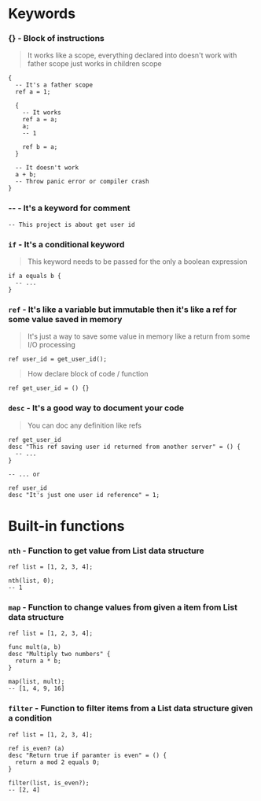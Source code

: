# Keywords

### {} - Block of instructions
> It works like a scope, everything declared into doesn't work with father scope just works in children scope
```
{
  -- It's a father scope
  ref a = 1;

  {
    -- It works
    ref a = a;
    a;
    -- 1

    ref b = a;
  }

  -- It doesn't work
  a + b;
  -- Throw panic error or compiler crash
}
``` 

### -- - It's a keyword for comment
```
-- This project is about get user id
```

### `if` - It's a conditional keyword
> This keyword needs to be passed for the only a boolean expression
```
if a equals b {
  -- ...
}
```

### `ref` - It's like a variable but immutable then it's like a ref for some value saved in memory
> It's just a way to save some value in memory like a return from some I/O processing
```
ref user_id = get_user_id();
```
> How declare block of code / function
```
ref get_user_id = () {}
```

### `desc` - It's a good way to document your code
> You can doc any definition like refs
```
ref get_user_id
desc "This ref saving user id returned from another server" = () {
  -- ...
}

-- ... or

ref user_id
desc "It's just one user id reference" = 1;
```

# Built-in functions
### `nth` - Function to get value from List data structure
```
ref list = [1, 2, 3, 4];

nth(list, 0);
-- 1
```

### `map` - Function to change values from given a item from List data structure
```
ref list = [1, 2, 3, 4];

func mult(a, b)
desc "Multiply two numbers" {
  return a * b;
}

map(list, mult);
-- [1, 4, 9, 16]
```

### `filter` - Function to filter items from a List data structure given a condition
```
ref list = [1, 2, 3, 4];

ref is_even? (a)
desc "Return true if paramter is even" = () {
  return a mod 2 equals 0;
}

filter(list, is_even?);
-- [2, 4]
```

